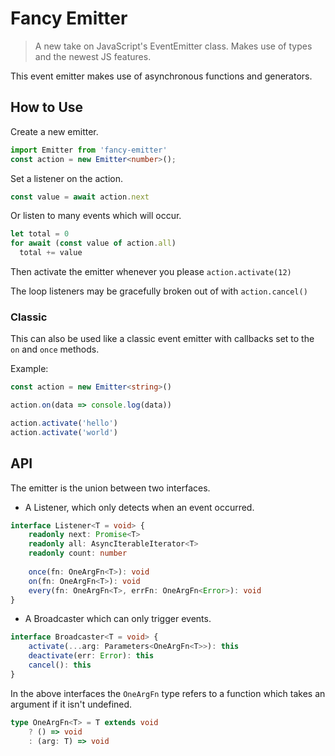 # Fancy Emitter
> A new take on JavaScript's EventEmitter class. Makes use of types and the newest JS features.

This event emitter makes use of asynchronous functions and generators.

## How to Use
Create a new emitter.

```typescript
import Emitter from 'fancy-emitter'
const action = new Emitter<number>();
```

Set a listener on the action. 
```typescript
const value = await action.next
```

Or listen to many events which will occur.
```typescript
let total = 0
for await (const value of action.all)
  total += value
```

Then activate the emitter whenever you please `action.activate(12)`

The loop listeners may be gracefully broken out of with `action.cancel()`

### Classic
This can also be used like a classic event emitter with callbacks set to the `on` and `once` methods.

Example:
```typescript
const action = new Emitter<string>()

action.on(data => console.log(data))

action.activate('hello')
action.activate('world')
```


## API
The emitter is the union between two interfaces.

+ A Listener, which only detects when an event occurred.

```typescript
interface Listener<T = void> {
    readonly next: Promise<T>
    readonly all: AsyncIterableIterator<T>
    readonly count: number
    
    once(fn: OneArgFn<T>): void
    on(fn: OneArgFn<T>): void
    every(fn: OneArgFn<T>, errFn: OneArgFn<Error>): void
}
```

+ A Broadcaster which can only trigger events.
```typescript
interface Broadcaster<T = void> {
    activate(...arg: Parameters<OneArgFn<T>>): this
    deactivate(err: Error): this
    cancel(): this
}
```

In the above interfaces the `OneArgFn` type refers to a function which takes an argument if it isn't undefined.

```typescript
type OneArgFn<T> = T extends void
    ? () => void
    : (arg: T) => void
```
